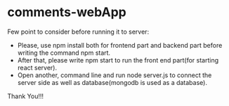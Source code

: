 # comments-webApp


Few point to consider before running it to server:
- Please, use npm install both for frontend part and backend part before writing the command npm start.
- After that, please write npm start to run the front end part(for starting react server).
- Open another, command line and run node server.js to connect the server side as well as database(mongodb is used as a database).

Thank You!!!
